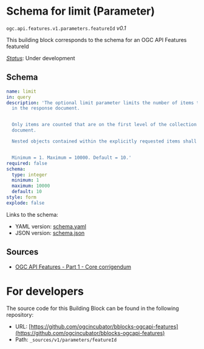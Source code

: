 
# Schema for limit (Parameter)

`ogc.api.features.v1.parameters.featureId` *v0.1*

This building block corresponds to the schema for an OGC API Features featureId

[*Status*](http://www.opengis.net/def/status): Under development

## Schema

```yaml
name: limit
in: query
description: 'The optional limit parameter limits the number of items that are presented
  in the response document.


  Only items are counted that are on the first level of the collection in the response
  document.

  Nested objects contained within the explicitly requested items shall not be counted.


  Minimum = 1. Maximum = 10000. Default = 10.'
required: false
schema:
  type: integer
  minimum: 1
  maximum: 10000
  default: 10
style: form
explode: false

```

Links to the schema:

* YAML version: [schema.yaml](https://ogcincubator.github.io/bblocks-ogcapi-features/build/annotated/api/features/v1/parameters/featureId/schema.json)
* JSON version: [schema.json](https://ogcincubator.github.io/bblocks-ogcapi-features/build/annotated/api/features/v1/parameters/featureId/schema.yaml)

## Sources

* [OGC API Features - Part 1 - Core corrigendum](https://docs.ogc.org/is/17-069r4/17-069r4.html)

# For developers

The source code for this Building Block can be found in the following repository:

* URL: [https://github.com/ogcincubator/bblocks-ogcapi-features](https://github.com/ogcincubator/bblocks-ogcapi-features)
* Path: `_sources/v1/parameters/featureId`


